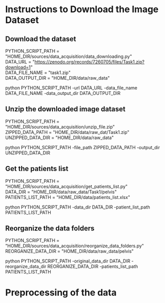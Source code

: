 

# Instructions to Download the Image Dataset
## Download the dataset

PYTHON_SCRIPT_PATH = "HOME_DIR/sources/data_acquisition/data_downloading.py" <br />
DATA_URL = "https://zenodo.org/records/7260705/files/Task1.zip?download=1" <br />
DATA_FILE_NAME = "task1.zip" <br />
DATA_OUTPUT_DIR = "HOME_DIR/data/raw_data"

python PYTHON_SCRIPT_PATH -url DATA_URL -data_file_name DATA_FILE_NAME -data_output_dir DATA_OUTPUT_DIR

## Unzip the downloaded image dataset

PYTHON_SCRIPT_PATH = "HOME_DIR/sources/data_acquisition/unzip_file.zip" <br />
ZIPPED_DATA_PATH = "HOME_DIR/data/raw_dat/Task1.zip" <br />
UNZIPPED_DATA_DIR = "HOME_DIR/data/raw_data"

python PYTHON_SCRIPT_PATH -file_path ZIPPED_DATA_PATH -output_dir UNZIPPED_DATA_DIR

## Get the patients list

PYTHON_SCRIPT_PATH = "HOME_DIR/sources/data_acquisition/get_patients_list.py" <br />
DATA_DIR = "HOME_DIR/data/raw_data/Task1/pelvis" <br />
PATIENTS_LIST_PATH = "HOME_DIR/data/patients_list.xlsx"

python PYTHON_SCRIPT_PATH -data_dir DATA_DIR -patient_list_path PATIENTS_LIST_PATH

## Reorganize the data folders
PYTHON_SCRIPT_PATH = "HOME_DIR/sources/data_acquisition/reorganize_data_folders.py" <br />
REORGANIZE_DATA_DIR = "HOME_DIR/data/raw_data/pelvis"

python PYTHON_SCRIPT_PATH -original_data_dir DATA_DIR -reorganize_data_dir REORGANIZE_DATA_DIR -patients_list_path PATIENTS_LIST_PATH

# Preprocessing of the data

